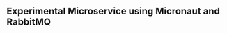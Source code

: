 Experimental Microservice using Micronaut and RabbitMQ
------------------------------------------------------

